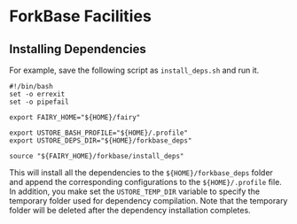 # ForkBase Facilities #

## Installing Dependencies ##

For example, save the following script as `install_deps.sh` and run it. 

    #!/bin/bash
    set -o errexit
    set -o pipefail

    export FAIRY_HOME="${HOME}/fairy"

    export USTORE_BASH_PROFILE="${HOME}/.profile"
    export USTORE_DEPS_DIR="${HOME}/forkbase_deps"

    source "${FAIRY_HOME}/forkbase/install_deps"

This will install all the dependencies to the `${HOME}/forkbase_deps` folder and append the corresponding configurations to the `${HOME}/.profile` file. In addition, you make set the `USTORE_TEMP_DIR` variable to specify the temporary folder used for dependency compilation. Note that the temporary folder will be deleted after the dependency installation completes. 
